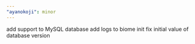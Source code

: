 ```yaml
---
"ayanokoji": minor
---
```


add support to MySQL database
add logs to biome init
fix initial value of database version
